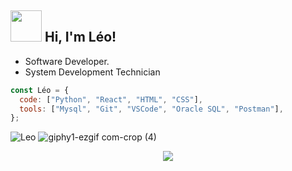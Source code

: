## <img src="https://media.giphy.com/media/VgCDAzcKvsR6OM0uWg/giphy.gif" width="50"> Hi, I'm Léo!

- Software Developer.
- System Development Technician




```javascript
const Léo = {
  code: ["Python", "React", "HTML", "CSS"],
  tools: ["Mysql", "Git", "VSCode", "Oracle SQL", "Postman"],
};


```

  <img src="https://github-readme-streak-stats.herokuapp.com/?user=LeoHeringer&theme=tokyonight" alt="Leo" /> ![giphy1-ezgif com-crop (4)](https://github.com/LeoHeringer/leoheringer/assets/69641220/0d0b0941-7e9e-4488-a13b-a09128204d20)


<p align="center">
  <a href="https://skillicons.dev">
    <img src="https://skillicons.dev/icons?i=python,django,react,html,css,mysql,vscode,postman" />
  </a>
</p>
